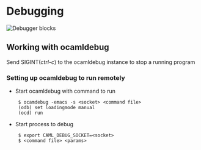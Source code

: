 Debugging
=========
![Debugger blocks](images/debugger-blocks.png)


Working with ocamldebug
-----------------------

Send  SIGINT(*ctrl-c*) to the ocamldebug instance to stop a running program

### Setting up ocamldebug to run remotely 

 * Start ocamldebug with command to run
 
        $ ocamdebug -emacs -s <socket> <command file>
        (odb) set loadingmode manual
        (ocd) run
  
 * Start process to debug
 
        $ export CAML_DEBUG_SOCKET=<socket> 
        $ <command file> <params>
        